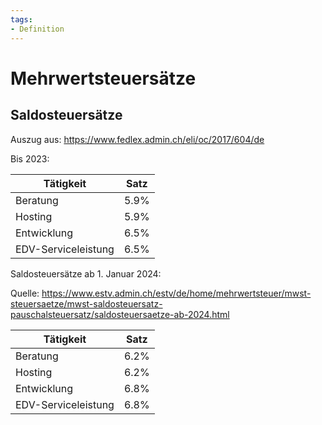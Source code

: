```yaml
---
tags:
- Definition
---
```

# Mehrwertsteuersätze

## Saldosteuersätze

Auszug aus: <https://www.fedlex.admin.ch/eli/oc/2017/604/de>

Bis 2023:

| Tätigkeit           | Satz |
| ------------------- | ---- |
| Beratung            | 5.9% |
| Hosting             | 5.9% |
| Entwicklung         | 6.5% |
| EDV-Serviceleistung | 6.5% |

Saldosteuersätze ab 1. Januar 2024:

Quelle: <https://www.estv.admin.ch/estv/de/home/mehrwertsteuer/mwst-steuersaetze/mwst-saldosteuersatz-pauschalsteuersatz/saldosteuersaetze-ab-2024.html>

| Tätigkeit           | Satz |
| ------------------- | ---- |
| Beratung            | 6.2% |
| Hosting             | 6.2% |
| Entwicklung         | 6.8% |
| EDV-Serviceleistung | 6.8% |